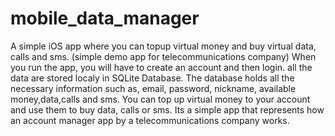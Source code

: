 # mobile_data_manager
A simple iOS app where you can topup virtual money and buy virtual data, calls and sms. (simple demo app for telecommunications company)
When you run the app, you will have to create an account and then login. all the data are stored localy in SQLite Database. The database holds all the necessary information such as, email, password, nickname, available money,data,calls and sms.
You can top up virtual money to your account and use them to buy data, calls or sms.
Its a simple app that represents how an account manager app by a telecommunications company works. 
